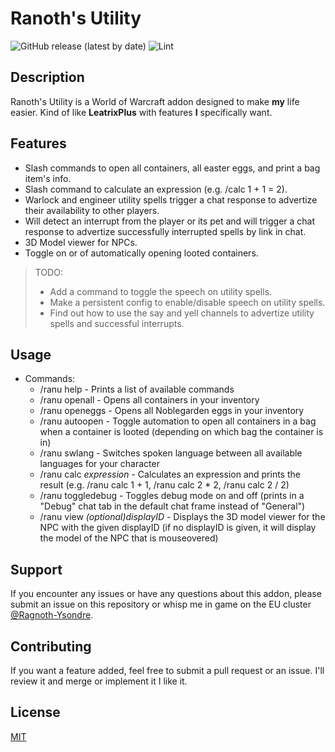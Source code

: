 <!-- insert
+++
title = "Ranoth's Utility Static Site"
+++
end_insert -->

# Ranoth's Utility

![GitHub release (latest by date)](https://img.shields.io/github/v/release/Ranoth/Ranoth-s-Utility)
![Lint](https://github.com/Ranoth/Ranoth-s-Utility/actions/workflows/lint.yaml/badge.svg)

## Description

Ranoth's Utility is a World of Warcraft addon designed to make **my** life easier.
Kind of like **LeatrixPlus** with features **I** specifically want.

## Features

- Slash commands to open all containers, all easter eggs, and print a bag item's info.
- Slash command to calculate an expression (e.g. /calc 1 + 1 = 2).
- Warlock and engineer utility spells trigger a chat response to advertize their availability to other players.
- Will detect an interrupt from the player or its pet and will trigger a chat response to advertize successfully interrupted spells by link in chat.
- 3D Model viewer for NPCs.
- Toggle on or of automatically opening looted containers.

> TODO:
>
> - Add a command to toggle the speech on utility spells.
> - Make a persistent config to enable/disable speech on utility spells.
> - Find out how to use the say and yell channels to advertize utility spells and successful interrupts.

## Usage

- Commands:
  - /ranu help - Prints a list of available commands
  - /ranu openall - Opens all containers in your inventory
  - /ranu openeggs - Opens all Noblegarden eggs in your inventory
  - /ranu autoopen - Toggle automation to open all containers in a bag when a container is looted (depending on which bag the container is in)
  - /ranu swlang - Switches spoken language between all available languages for your character
  - /ranu calc *expression* - Calculates an expression and prints the result (e.g. /ranu calc 1 + 1, /ranu calc 2 \* 2, /ranu calc 2 / 2)
  - /ranu toggledebug - Toggles debug mode on and off (prints in a "Debug" chat tab in the default chat frame instead of "General")
  - /ranu view *(optional)displayID* - Displays the 3D model viewer for the NPC with the given displayID (if no displayID is given, it will display the model of the NPC that is mouseovered)

## Support

If you encounter any issues or have any questions about this addon, please submit an issue on this repository or whisp me in game on the EU cluster [@Ragnoth-Ysondre](https://worldofwarcraft.blizzard.com/en-gb/character/eu/ysondre/ragnoth).

## Contributing

If you want a feature added, feel free to submit a pull request or an issue. I'll review it and merge or implement it I like it.

## License

[MIT](https://choosealicense.com/licenses/mit/)
